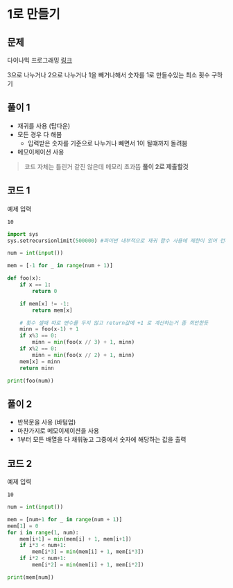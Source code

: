 # 1로 만들기

## 문제

다이나믹 프로그래밍
[링크](https://www.acmicpc.net/problem/1463)

3으로 나누거나 2으로 나누거나 1을 빼거나해서 숫자를 1로 만들수있는 최소 횟수 구하기

## 풀이 1

- 재귀를 사용 (탑다운)
- 모든 경우 다 해봄
  - 입력받은 숫자를 기준으로 나누거나 빼면서 1이 될떄까지 돌려봄
- 메모이제이션 사용

> 코드 자체는 틀린거 같진 않은데 메모리 초과뜸 **풀이 2로 제출할것**

## 코드 1

예제 입력

```
10
```

```python
import sys
sys.setrecursionlimit(500000) #파이썬 내부적으로 재귀 함수 사용에 제한이 있어 런타임 오류가 발생하는것을 해결

num = int(input())

mem = [-1 for _ in range(num + 1)]

def foo(x):
    if x == 1:
        return 0

    if mem[x] != -1:
        return mem[x]

    # 횟수 셀때 따로 변수를 두지 않고 return값에 +1 로 계산하는거 좀 희안한듯
    minn = foo(x-1) + 1
    if x%3 == 0:
        minn = min(foo(x // 3) + 1, minn)
    if x%2 == 0:
        minn = min(foo(x // 2) + 1, minn)
    mem[x] = minn
    return minn

print(foo(num))
```

## 풀이 2

- 반복문을 사용 (바텀업)
- 마찬가지로 메모이제이션을 사용
- 1부터 모든 배열을 다 채워놓고 그중에서 숫자에 해당하는 값을 출력

## 코드 2

예제 입력

```
10
```

```python
num = int(input())

mem = [num+1 for _ in range(num + 1)]
mem[1] = 0
for i in range(1, num):
    mem[i+1] = min(mem[i] + 1, mem[i+1])
    if i*3 < num+1:
        mem[i*3] = min(mem[i] + 1, mem[i*3])
    if i*2 < num+1:
        mem[i*2] = min(mem[i] + 1, mem[i*2])

print(mem[num])
```
